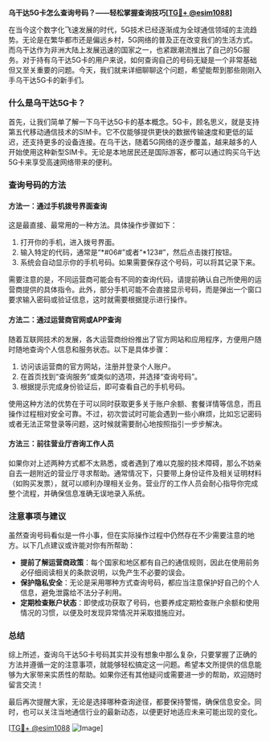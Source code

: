 **乌干达5G卡怎么查询号码？——轻松掌握查询技巧[[TG💪+ @esim1088](https://t.me/s/esim1088)]**

在当今这个数字化飞速发展的时代，5G技术已经逐渐成为全球通信领域的主流趋势。无论是在繁华都市还是偏远乡村，5G网络的普及正在改变我们的生活方式。而乌干达作为非洲大陆上发展迅速的国家之一，也紧跟潮流推出了自己的5G服务。对于持有乌干达5G卡的用户来说，如何查询自己的号码无疑是一个非常基础但又至关重要的问题。今天，我们就来详细聊聊这个问题，希望能帮到那些刚刚入手乌干达5G卡的新手们。

### 什么是乌干达5G卡？

首先，让我们简单了解一下乌干达5G卡的基本概念。5G卡，顾名思义，就是支持第五代移动通信技术的SIM卡。它不仅能够提供更快的数据传输速度和更低的延迟，还支持更多的设备连接。在乌干达，随着5G网络的逐步覆盖，越来越多的人开始使用这种新型SIM卡。无论是本地居民还是国际游客，都可以通过购买乌干达5G卡来享受高速网络带来的便利。

### 查询号码的方法

#### 方法一：通过手机拨号界面查询

这是最直接、最常用的一种方法。具体操作步骤如下：

1. 打开你的手机，进入拨号界面。
2. 输入特定的代码，通常是“*#06#”或者“*123#”，然后点击拨打按钮。
3. 系统会自动显示你的手机号码。如果需要保存这个号码，可以将其记录下来。

需要注意的是，不同运营商可能会有不同的查询代码，请提前确认自己所使用的运营商提供的具体指令。此外，部分手机可能不会直接显示号码，而是弹出一个窗口要求输入密码或验证信息，这时就需要根据提示进行操作。

#### 方法二：通过运营商官网或APP查询

随着互联网技术的发展，各大运营商纷纷推出了官方网站和应用程序，方便用户随时随地查询个人信息和服务状态。以下是具体步骤：

1. 访问该运营商的官方网站，注册并登录个人账户。
2. 在首页找到“查询服务”或类似的选项，并选择“查询号码”。
3. 根据提示完成身份验证后，即可查看自己的手机号码。

使用这种方法的优势在于可以同时获取更多关于账户余额、套餐详情等信息，而且操作过程相对安全可靠。不过，初次尝试时可能会遇到一些小麻烦，比如忘记密码或者无法正常登录等问题，这时候就需要耐心地按照指引一步步解决。

#### 方法三：前往营业厅咨询工作人员

如果你对上述两种方式都不太熟悉，或者遇到了难以克服的技术障碍，那么不妨亲自去一趟附近的营业厅寻求帮助。通常情况下，只要带上身份证件及相关证明材料（如购买发票），就可以顺利办理相关业务。营业厅的工作人员会耐心指导你完成整个流程，并确保信息准确无误地录入系统。

### 注意事项与建议

虽然查询号码看似是一件小事，但在实际操作过程中仍然存在不少需要注意的地方。以下几点建议或许能对你有所帮助：

- **提前了解运营商政策**：每个国家和地区都有自己的通信规则，因此在使用前务必仔细阅读相关的条款说明，以免产生不必要的误会。
- **保护隐私安全**：无论是采用哪种方式查询号码，都应当注意保护好自己的个人信息，避免泄露给不法分子利用。
- **定期检查账户状态**：即使成功获取了号码，也要养成定期检查账户余额和使用情况的习惯，以便及时发现异常情况并采取措施应对。

### 总结

综上所述，查询乌干达5G卡号码其实并没有想象中那么复杂，只要掌握了正确的方法并遵循一定的注意事项，就能够轻松搞定这一问题。希望本文所提供的信息能够为大家带来实质性的帮助。如果你还有其他疑问或需要进一步的帮助，欢迎随时留言交流！

最后再次提醒大家，无论是选择哪种查询途径，都要保持警惕，确保信息安全。同时，也可以关注当地通信行业的最新动态，以便更好地适应未来可能出现的变化。

[[TG💪+ @esim1088](https://t.me/s/esim1088) ![Image](https://i.postimg.cc/4NQfJmqS/Snipaste-2025-05-13-00-14-12.png)]